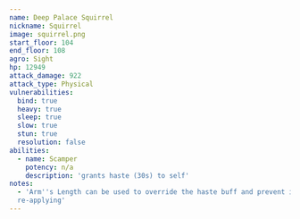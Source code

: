 ```yaml
---
name: Deep Palace Squirrel
nickname: Squirrel
image: squirrel.png
start_floor: 104
end_floor: 108
agro: Sight
hp: 12949
attack_damage: 922
attack_type: Physical
vulnerabilities:
  bind: true
  heavy: true
  sleep: true
  slow: true
  stun: true
  resolution: false
abilities:
  - name: Scamper
    potency: n/a
    description: 'grants haste (30s) to self'
notes:
  - 'Arm''s Length can be used to override the haste buff and prevent it from
  re-applying'
---
```

